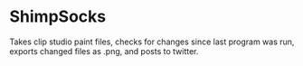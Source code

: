# ShimpSocks
Takes clip studio paint files, checks for changes since last program was run, exports changed files as .png, and posts to twitter.
